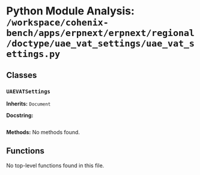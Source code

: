 # Python Module Analysis: `/workspace/cohenix-bench/apps/erpnext/erpnext/regional/doctype/uae_vat_settings/uae_vat_settings.py`

## Classes

### `UAEVATSettings`
**Inherits:** `Document`


**Docstring:**
```

```

**Methods:**
No methods found.




## Functions

No top-level functions found in this file.
